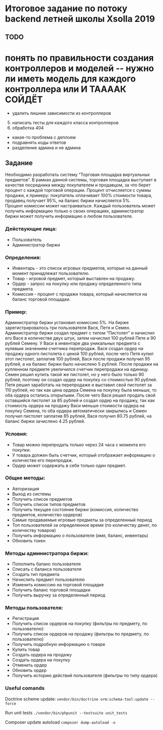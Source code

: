 # Итоговое задание по потоку backend летней школы Xsolla 2019

## TODO
# понять по правильности создания контроллеров и моделей -- нужно ли иметь модель для каждого контроллера или И ТААААК СОЙДЁТ



* удалить лишние зависимости из контроллеров
5. написать тесты для каждого класса контроллеров
0. обработка 404
* какая-то проблема с деплоем
* подравнять коды ответов
* разделение админа и не админа

## Задание 
Необходимо разработать систему “Торговая площадка виртуальных предметов”.
В рамках данной системы, торговая площадка выступает в качестве посредника между покупателем и продавцом, за что берет процент с каждой торговой операции. 
Процент отчисляется с суммы продажи, к примеру: покупатель оплачивает 100% стоимости товара, продавец получает 95%, на баланс биржи начисляется 5%.  
Процент комиссии может настраиваться. 
Каждый пользователь может получить информацию только о своих операциях, администратор биржи может получить информацию о любом пользователе.

### Действующие лица:
* Пользователь
* Администратор биржи

### Определения: 
* Инвентарь - это список игровых предметов, которые на данный момент принадлежат пользователю.
* Товар - игровой предмет, который выставлен на продажу.
* Ордер - запрос на покупку или продажу определенного типа предмета.
* Комиссия - процент с продажи товара, который начисляется на баланс торговой площадки.

### Пример: 
Администратор биржи установил комиссию 5%. На бирже зарегистрировалось три пользователя Вася, Петя и Семен. Администратор биржи создал предмет с типом “Пистолет” и начислил его Васе в количестве двух штук, затем начислил 100 рублей Пете и 90 рублей Семену. У Васи в инвентаре два уникальных предмета с нулевым значением счетчика перепродаж. Вася создал ордер на продажу одного пистолета с ценой 100 рублей, после чего Петя купил этот пистолет, заплатив 100 рублей, Вася после продажи получил 95 рублей, а на баланс биржи было начислено 5 рублей. После продажи на купленном предмете увеличился счетчик перепродажи на единицу. 
Семен решил купить такой же пистолет, но у него было только 90 рублей, поэтому он создал ордер на покупку со стоимостью 90 рублей. 
Петя решил заработать на перепродаже и выставил свой пистолет за 110 рублей, но так как цена ордера Семена на покупку была меньше, то оба ордера остались открытыми.
После чего Вася решил продать свой оставшийся пистолет за 85 рублей и создал ордер на продажу, так как стоимость ордера на продажу Васи меньше стоимости ордера на покупку Семена, то оба ордера автоматически закрылись и Семен получил пистолет заплатив 85 рублей, Вася получил 80.75 рублей, на баланс биржи зачислено 4.25 рублей. 


### Условия:
* Товар можно перепродать только через 24 часа с момента его покупки.
* У товара должен быть счетчик, который отображает информацию о количестве его перепродаж.
* Ордер может содержать в себе только один предмет.

### Общие методы: 
* Авторизация
* Выход из системы
* Получить список предметов
* Получить список типов предметов
* Получить текущее состояние биржи (комиссия, количество предметов, количество ордеров)
* Самые продаваемые игровые предметы за определенный период
* Топ пользователей за определенное время (по количеству денег, по количеству товаров)
* Получить информацию о пользователе (имя, баланс, инвентарь)
* Обновить токен

### Методы администратора биржи:
* Пополнить баланс пользователя
* Списать с баланса пользователя
* Создать тип предмета
* Начислить предмет пользователю
* Изменить комиссию на торговой площадке
* Получить баланс торговой площадки
* Получить выручку за определенный период

### Методы пользователя:
* Регистрация
* Получить список ордеров на покупку (фильтры по предмету, по пользователю)
* Получить список ордеров на продажу (фильтры по предмету, по пользователю)
* Получить подробную информацию о товаре
* Купить товар
* Создать ордера на продажу
* Создать ордера на покупку
* Отменить ордер
* Обновить ордер
* Получить историю действий пользователя (фильтры по типу ордера)

### Useful comands
Doctrine scheme update: `vendor/bin/doctrine orm:schema-tool:update --force`

Run unit tests `./vendor/bin/phpunit --testsuite unit_tests`

Composer update autoload `composer dump-autoload -o`